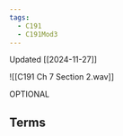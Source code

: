 ```yaml
---
tags:
  - C191
  - C191Mod3
---
```

Updated [[2024-11-27]]

![[C191 Ch 7 Section 2.wav]]

OPTIONAL

## Terms